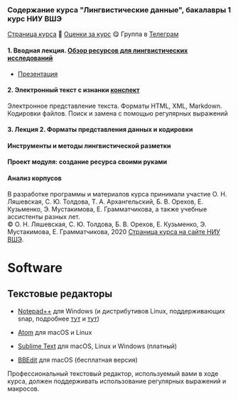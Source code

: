 ### Содержание курса "Лингвистические данные", бакалавры 1 курс НИУ ВШЭ

<a href="https://olesar.github.io/lingdata2020">Страница курса</a> &#129303; <a href="https://docs.google.com/spreadsheets/d/15elyrE9USSrqbFAdlrMVTICUtFA9d7BYM4UWiaRYNE8/edit#gid=1266306696">Оценки за курс</a> &#128523; 
Группа в <a href="https://t.me/joinchat/GOaNBxcL5Wm7og4yUZQJxw">Телеграм </a>
<!--- <a href="">Как выставляются оценки за курс</a> &#128526; <a href="">FAQ</a> --->

#### 1. Вводная лекция. <a href="1LingResources.pdf">Обзор ресурсов для лингвистических исследований</a>    
* [Презентация](1LingResources.pdf)


#### 2. Электронный текст с изнанки [конспект](intro.md)  

Электронное представление текста. Форматы HTML, XML, Markdown. Кодировки файлов. Поиск и замена с помощью регулярных выражений     


#### 3. Лекция 2. Форматы представления данных и кодировки  


#### Инструменты и методы лингвистической разметки 


#### Проект модуля: создание ресурса своими руками 


#### Анализ корпусов   




В разработке программы и материалов курса принимали участие О. Н. Ляшевская, С. Ю. Толдова, Т. А. Архангельский, Б. В. Орехов, Е. Кузьменко, Э. Мустакимова, Е. Грамматчикова, а также учебные ассистенты разных лет.  
© О. Н. Ляшевская, С. Ю. Толдова, Б. В. Орехов, Е. Кузьменко, Э. Мустакимова, Е. Грамматчикова, 2020 
<a href="https://www.hse.ru/edu/courses/396725193">Страница курса на сайте НИУ ВШЭ</a>. 


# Software

## Текстовые редакторы

* [Notepad++](https://notepad-plus-plus.org) для Windows (и дистрибутивов Linux, поддерживающих snap, подробнее [тут](https://itsfoss.com/notepad-plus-plus-linux/) и [тут](https://itsfoss.com/install-snap-linux/))

* [Atom](https://atom.io) для macOS и Linux

* [Sublime Text](https) для macOS, Linux и Windows (платный)

* [BBEdit](https) для macOS (бесплатная версия)

Профессиональный текстовый редактор, используемый вами в ходе курса, должен поддерживать использование регулярных выражений и макросов.

